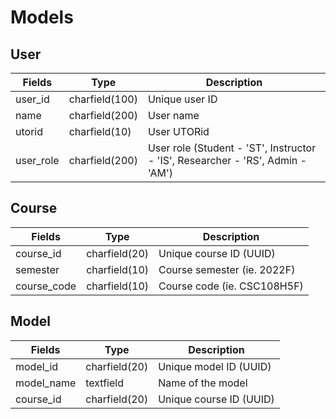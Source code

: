 # Models

## User

| Fields    | Type           | Description                                                                    |
| --------- | -------------- | ------------------------------------------------------------------------------ |
| user_id   | charfield(100) | Unique user ID                                                                 |
| name      | charfield(200) | User name                                                                      |
| utorid    | charfield(10)  | User UTORid                                                                    |
| user_role | charfield(200) | User role (Student - 'ST', Instructor - 'IS', Researcher - 'RS', Admin - 'AM') |

## Course

| Fields      | Type          | Description                 |
| ----------- | ------------- | --------------------------- |
| course_id   | charfield(20) | Unique course ID (UUID)     |
| semester    | charfield(10) | Course semester (ie. 2022F) |
| course_code | charfield(10) | Course code (ie. CSC108H5F) |

## Model
| Fields     | Type          | Description                  |
| ---------- | ------------- | ---------------------------- |
| model_id   | charfield(20) | Unique model ID (UUID)       |
| model_name | textfield     | Name of the model            |
| course_id  | charfield(20) | Unique course ID (UUID)      | 